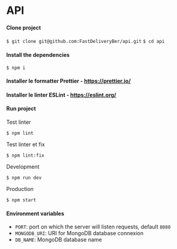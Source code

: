 # API

#### Clone project

`$ git clone git@github.com:FastDeliveryBer/api.git`
`$ cd api`

#### Install the dependencies

`$ npm i`

#### Installer le formatter Prettier - https://prettier.io/

#### Installer le linter ESLint - https://eslint.org/

#### Run project

Test linter

`$ npm lint`

Test linter et fix

`$ npm lint:fix`

Development

`$ npm run dev`

Production

`$ npm start`

#### Environment variables

- `PORT`: port on which the server will listen requests, default `8080`
- `MONGODB_URI`: URI for MongoDB database connexion
- `DB_NAME`: MongoDB database name
